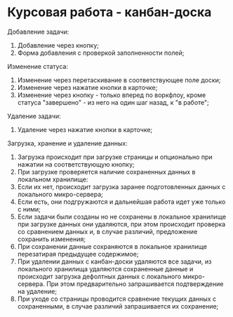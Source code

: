 # Курсовая работа - канбан-доска

Добавление задачи:

1) Добавление через кнопку;
2) Форма добавления с проверкой заполненности полей;

Изменение статуса:

1) Изменение через перетаскивание в соответствующее поле доски;
2) Изменение через нажатие кнопки в карточке;
3) Изменение через кнопку - только вперед по воркфлоу, кроме статуса "завершено" - из него на один шаг назад, к "в работе";

Удаление задачи:

1) Удаление через нажатие кнопки в карточке;

Загрузка, хранение и удаление данных:

1) Загрузка происходит при загрузке страницы и опционально при нажатии на соответствующую кнопку;
2) При загрузке проверяется наличие сохраненных данных в локальном хранилище:
3) Если их нет, происходит загрузка заранее подготовленных данных с локального микро-сервера;
4) Если есть, они подгружаются и дальнейшая работа идет уже только с ними;
5) Если задачи были созданы но не сохранены в локальное хранилище при загрузке данных они удаляются, при этом происходит проверка со сравнением данных и, в случае различий, предложение сохранить изменения;
6) При сохранении данные сохраняются в локальное хранилище перезатирая предыдущее содержимое;
7) При удалении данных с канбан-доски удаляются все задачи, из локального хранилища удаляются сохраненные данные и происходит загрузка дефолтных данных с локального микро-сервера. При этом предварительно запрашивается подтверждение на удаление;
8) При уходе со страницы проводится сравнение текущих данных с сохраненными, в случае различий запрашивается их сохранение;

